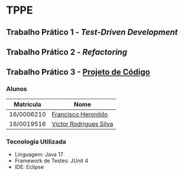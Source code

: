 # TPPE

## Trabalho Prático 1 - _Test-Driven Development_

## Trabalho Prático 2 - _Refactoring_

## Trabalho Prático 3 - [Projeto de Código](TP3%20-%20Projeto%20de%20Código/TP3.md)

### Alunos

| Matricula  | Nome                                                           |
| ---------- | -------------------------------------------------------------- |
| 16/0006210 | [Francisco Heronildo](https://github.com/FranciscoHeronildo)   |
| 16/0019516 | [Victor Rodrigues Silva](https://github.com/VictorRodriguesS0) |

### Tecnologia Utilizada

- Linguagem: Java 17
- Framework de Testes: JUnit 4
- IDE: Eclipse
